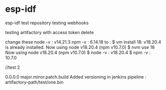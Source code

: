 # esp-idf
esp-idf test repository
testing webhooks

testing artifactory with access token
delete

change these 
node -v : v14.21.3
npm -v : 6.14.18
to :
  $ vm install 18: v18.20.4 is already installed.
                 Now using node v18.20.4 (npm v10.7.0)
  $ nvm use 18
    Now using node v18.20.4 (npm v10.7.0)
  $ node -v : v18.20.4
  $ npm -v  : 10.7.0


  //test 2


0.0.0.0
major.minor.patch.build
  Added versioning in jenkins pipeline : artifactory-path/test/one.bin


